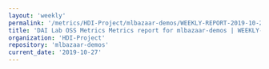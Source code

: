 ```yaml
---
layout: 'weekly'
permalink: '/metrics/HDI-Project/mlbazaar-demos/WEEKLY-REPORT-2019-10-27'
title: 'DAI Lab OSS Metrics Metrics report for mlbazaar-demos | WEEKLY-REPORT-2019-10-27'
organization: 'HDI-Project'
repository: 'mlbazaar-demos'
current_date: '2019-10-27'
---
```

